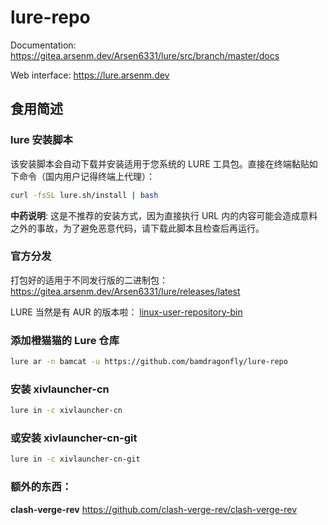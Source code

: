 # lure-repo

Documentation: https://gitea.arsenm.dev/Arsen6331/lure/src/branch/master/docs

Web interface: https://lure.arsenm.dev

## 食用简述

### lure 安装脚本

该安装脚本会自动下载并安装适用于您系统的 LURE 工具包。直接在终端黏贴如下命令（国内用户记得终端上代理）：
```bash
curl -fsSL lure.sh/install | bash
```

**中药说明**: 这是不推荐的安装方式，因为直接执行 URL 内的内容可能会造成意料之外的事故，为了避免恶意代码，请下载此脚本且检查后再运行。

### 官方分发

打包好的适用于不同发行版的二进制包： https://gitea.arsenm.dev/Arsen6331/lure/releases/latest

LURE 当然是有 AUR 的版本啦： [linux-user-repository-bin](https://aur.archlinux.org/packages/linux-user-repository-bin)

### 添加橙猫猫的 Lure 仓库
```bash
lure ar -n bamcat -u https://github.com/bamdragonfly/lure-repo

```
### 安装 xivlauncher-cn
```bash
lure in -c xivlauncher-cn
```

### 或安装 xivlauncher-cn-git
```bash
lure in -c xivlauncher-cn-git
```
### 额外的东西：

**clash-verge-rev**
https://github.com/clash-verge-rev/clash-verge-rev
